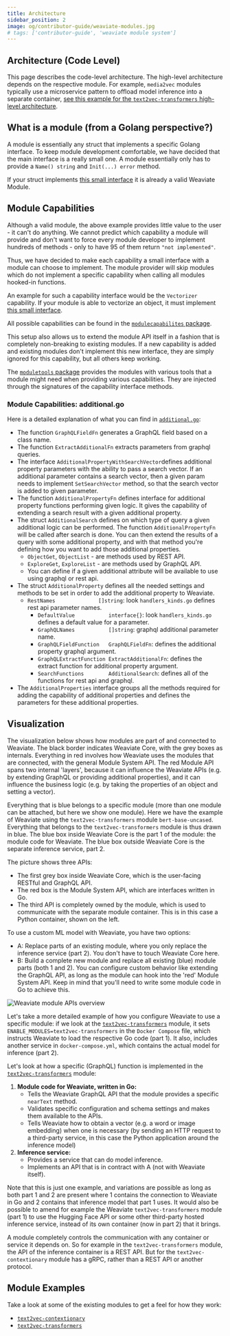 ```yaml
---
title: Architecture
sidebar_position: 2
image: og/contributor-guide/weaviate-modules.jpg
# tags: ['contributor-guide', 'weaviate module system']
---
```


## Architecture (Code Level)

This page describes the code-level architecture. The high-level architecture
depends on the respective module. For example, `media2vec` modules typically
use a microservice pattern to offload model inference into a separate
container, [see this example for the `text2vec-transformers` high-level
architecture](./overview.md#high-level-architecture).

## What is a module (from a Golang perspective?)

A module is essentially any struct that implements a specific Golang interface.
To keep module development comfortable, we have decided that the main interface
is a really small one. A module essentially only has to provide a `Name()
string` and `Init(...) error` method.

If your struct implements [this small
interface](https://github.com/weaviate/weaviate/blob/master/entities/modulecapabilities/module.go)
it is already a valid Weaviate Module.

## Module Capabilities

Although a valid module, the above example provides little value to the user -
it can't do anything. We cannot predict which capability a module will provide
and don't want to force every module developer to implement hundreds of methods -
only to have 95 of them return `"not implemented"`.

Thus, we have decided to make each capability a small interface with a module
can choose to implement. The module provider will skip modules which do not
implement a specific capability when calling all modules hooked-in functions.

An example for such a capability interface would be the `Vectorizer`
capability. If your module is able to vectorize an object, it must
implement [this small
interface](https://github.com/weaviate/weaviate/blob/master/entities/modulecapabilities/vectorizer.go).

All possible capabilities can be found in the [`modulecapabilites`
package](https://github.com/weaviate/weaviate/tree/master/entities/modulecapabilities).

This setup also allows us to extend the module API itself in a fashion that is
completely non-breaking to existing modules. If a new capability is added and
existing modules don't implement this new interface, they are simply ignored
for this capability, but all others keep working.

The [`moduletools`
package](https://github.com/weaviate/weaviate/tree/master/entities/moduletools)
provides the modules with various tools that a module might need when providing
various capabilities. They are injected through the signatures of the
capability interface methods.


### Module Capabilities: additional.go

Here is a detailed explanation of what you can find in [`additional.go`](https://github.com/weaviate/weaviate/blob/master/entities/modulecapabilities/additional.go):
* The function `GraphQLFieldFn` generates a GraphQL field based on a class name.
* The function `ExtractAdditionalFn` extracts parameters from graphql queries.
* The interface `AdditionalPropertyWithSearchVector`defines additional property parameters with the ability to pass a search vector. If an additional parameter contains a search vector, then a given param needs to implement `SetSearchVector` method, so that the search vector is added to given parameter.
* The function `AdditionalPropertyFn` defines interface for additional property functions performing given logic. It gives the capability of extending a search result with a given additional property.
* The struct `AdditionalSearch` defines on which type of query a given additional logic can be performed. The function `AdditionalPropertyFn` will be called after search is done. You can then extend the results of a query with some additional property, and with that method you're defining how you want to add those additional properties.
    * `ObjectGet`, `ObjectList` - are methods used by REST API.
    * `ExploreGet`, `ExploreList` - are methods used by GraphQL API.
    * You can define if a given additional attribute will be available to use using graphql or rest api.
* The struct `AdditionalProperty` defines all the needed settings and methods to be set in order to add the additional property to Weaviate.
  * `RestNames              []string`: look `handlers_kinds.go` defines rest api parameter names.
	* `DefaultValue           interface{}`: look `handlers_kinds.go` defines a default value for a parameter.
	* `GraphQLNames           []string`: graphql additional parameter name.
	* `GraphQLFieldFunction   GraphQLFieldFn`: defines the additional property graphql argument.
	* `GraphQLExtractFunction ExtractAdditionalFn`: defines the extract function for additional property argument.
	* `SearchFunctions        AdditionalSearch`: defines all of the functions for rest api and graphql.
* The `AdditionalProperties` interface groups all the methods required for adding the capability of additional properties and defines the parameters for these additional properties.

## Visualization

The visualization below shows how modules are part of and connected to Weaviate. The black border indicates Weaviate Core, with the grey boxes as internals. Everything in red involves how Weaviate uses the modules that are connected, with the general Module System API. The red Module API spans two internal 'layers', because it can influence the Weaviate APIs (e.g. by extending GraphQL or providing additional properties), and it can influence the business logic (e.g. by taking the properties of an object and setting a vector).

Everything that is blue belongs to a specific module (more than one module can be attached, but here we show one module). Here we have the example of Weaviate using the `text2vec-transformers` module `bert-base-uncased`. Everything that belongs to the `text2vec-transformers` module is thus drawn in blue. The blue box inside Weaviate Core is the part 1 of the module: the module code for Weaviate. The blue box outside Weaviate Core is the separate inference service, part 2.

The picture shows three APIs:
* The first grey box inside Weaviate Core, which is the user-facing RESTful and GraphQL API.
* The red box is the Module System API, which are interfaces written in Go.
* The third API is completely owned by the module, which is used to communicate with the separate module container. This is in this case a Python container, shown on the left.

To use a custom ML model with Weaviate, you have two options:
* A: Replace parts of an existing module, where you only replace the inference service (part 2). You don't have to touch Weaviate Core here.
* B: Build a complete new module and replace all existing (blue) module parts (both 1 and 2). You can configure custom behavior like extending the GraphQL API, as long as the module can hook into the 'red' Module System API. Keep in mind that you'll need to write some module code in Go to achieve this.

![Weaviate module APIs overview](/img/contributor-guide/weaviate-modules/weaviate-module-apis.svg "Weaviate module APIs overview")

Let's take a more detailed example of how you configure Weaviate to use a specific module: if we look at the [`text2vec-transformers`](/developers/weaviate/modules/retriever-vectorizer-modules/text2vec-transformers.md) module, it sets `ENABLE_MODULES=text2vec-transformers` in the `Docker Compose` file, which instructs Weaviate to load the respective Go code (part 1). It also, includes another service in `docker-compose.yml`, which contains the actual model for inference (part 2).

Let's look at how a specific (GraphQL) function is implemented in the [`text2vec-transformers`](/developers/weaviate/modules/retriever-vectorizer-modules/text2vec-transformers.md) module:

1. **Module code for Weaviate, written in Go:**
   * Tells the Weaviate GraphQL API that the module provides a specific `nearText` method.
   * Validates specific configuration and schema settings and makes them available to the APIs.
   * Tells Weaviate how to obtain a vector (e.g. a word or image embedding) when one is necessary (by sending an HTTP request to a third-party service, in this case the Python application around the inference model)
2. **Inference service:**
   * Provides a service that can do model inference.
   * Implements an API that is in contract with A (not with Weaviate itself).

Note that this is just one example, and variations are possible as long as both part 1 and 2 are present where 1 contains the connection to Weaviate in Go and 2 contains that inference model that part 1 uses. It would also be possible to amend for example the Weaviate `text2vec-transformers` module (part 1) to use the Hugging Face API or some other third-party hosted inference service, instead of its own container (now in part 2) that it brings.

A module completely controls the communication with any container or service it depends on. So for example in the `text2vec-transformers` module, the API of the inference container is a REST API. But for the `text2vec-contextionary` module has a gRPC, rather than a REST API or another protocol.

## Module Examples

Take a look at some of the existing modules to get a feel for how they work:

- [`text2vec-contextionary`](https://github.com/weaviate/weaviate/tree/master/modules/text2vec-contextionary)
- [`text2vec-transformers`](https://github.com/weaviate/weaviate/tree/master/modules/text2vec-transformers)
